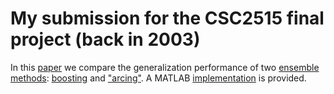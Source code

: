 # My submission for the CSC2515 final project (back in 2003)
In this [paper](https://github.com/vglazer/csc2515_final_project/blob/master/MLProjectReport.pdf) 
we compare the generalization performance of two 
[ensemble methods](https://en.wikipedia.org/wiki/Ensemble_learning): 
[boosting](https://www.face-rec.org/algorithms/Boosting-Ensemble/decision-theoretic_generalization.pdf) 
and ["arcing"](http://web.cs.iastate.edu/~honavar/boost4.pdf). A MATLAB
[implementation](https://github.com/vglazer/csc2515_final_project/tree/master/src) 
is provided.
